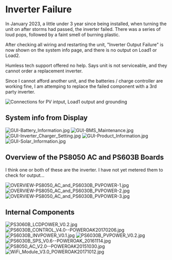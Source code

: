 # Inverter Failure

In January 2023, a little under 3 year since being installed, when turning the unit on after storms had passed, the inverter failed. There was a series of loud pops, followed by a faint smell of burning plastic. 

After checking all wiring and restarting the unit, "Inverter Output Failure" is now shown on the system info page, and there is no output on Load1 or Load2.

Humless tech support offered no help. Says unit is not serviceable, and they cannot order a replacement inverter. 

Since I cannot afford another unit, and the batteries / charge controller are working fine, I am attemping to replace the failed component with a 3rd party inverter. 

![Connections for PV intput, Load1 output and grounding](internals/PHY-Connectors.jpg "Connections for PV intput, Load1 output and grounding")

## System info from Display

![GUI-Battery_Information.jpg](internals/GUI-Battery_Information.jpg "GUI-Battery_Information.jpg")
![GUI-BMS_Maintenance.jpg](internals/GUI-BMS_Maintenance.jpg "GUI-BMS_Maintenance.jpg")
![GUI-Inverter_Charger_Setting.jpg](internals/GUI-Inverter_Charger_Setting.jpg "GUI-Inverter_Charger_Setting.jpg")
![GUI-Product_Information.jpg](internals/GUI-Product_Information.jpg "GUI-Product_Information.jpg")
![GUI-Solar_Information.jpg](internals/GUI-Solar_Information.jpg "GUI-Solar_Information.jpg")


## Overview of the PS8050 AC and PS603B Boards

I think one or both of these are the inverter. I have not yet metered them to check for output...

![OVERVIEW-PS8050_AC_and_PS6030B_PVPOWER-1.jpg](internals/OVERVIEW-PS8050_AC_and_PS6030B_PVPOWER-1.jpg "OVERVIEW-PS8050_AC_and_PS6030B_PVPOWER-1.jpg")
![OVERVIEW-PS8050_AC_and_PS6030B_PVPOWER-2.jpg](internals/OVERVIEW-PS8050_AC_and_PS6030B_PVPOWER-2.jpg "OVERVIEW-PS8050_AC_and_PS6030B_PVPOWER-2.jpg")
![OVERVIEW-PS8050_AC_and_PS6030B_PVPOWER-3.jpg](internals/OVERVIEW-PS8050_AC_and_PS6030B_PVPOWER-3.jpg "OVERVIEW-PS8050_AC_and_PS6030B_PVPOWER-3.jpg")


## Internal Components

![PS3060B_LCDPOWER_V0.2.jpg](internals/PS3060B_LCDPOWER_V0.2.jpg "PS3060B_LCDPOWER_V0.2.jpg")
![PS6030B_CONTROL_V4.0--POWEROAK20170206.jpg](internals/PS6030B_CONTROL_V4.0--POWEROAK20170206.jpg "PS6030B_CONTROL_V4.0--POWEROAK20170206.jpg")
![PS6030B_INVPOWER_V0.1.jpg](internals/PS6030B_INVPOWER_V0.1.jpg "PS6030B_INVPOWER_V0.1.jpg")
![PS6030B_PVPOWER_V0.2.jpg](internals/PS6030B_PVPOWER_V0.2.jpg "PS6030B_PVPOWER_V0.2.jpg")
![PS6030B_SPS_V0.6--POWEROAK_20161114.jpg](internals/PS6030B_SPS_V0.6--POWEROAK_20161114.jpg "PS6030B_SPS_V0.6--POWEROAK_20161114.jpg")
![PS8050_AC_V2.0--POWEROAK20151030.jpg](internals/PS8050_AC_V2.0--POWEROAK20151030.jpg "PS8050_AC_V2.0--POWEROAK20151030.jpg")
![WiFi_Module_V3.0_POWEROAK20171012.jpg](internals/WiFi_Module_V3.0_POWEROAK20171012.jpg "WiFi_Module_V3.0_POWEROAK20171012.jpg")


